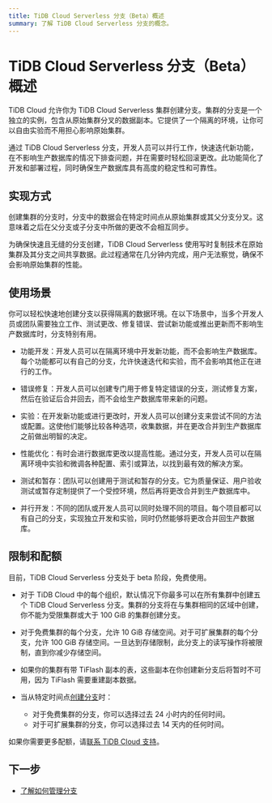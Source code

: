 ```yaml
---
title: TiDB Cloud Serverless 分支（Beta）概述
summary: 了解 TiDB Cloud Serverless 分支的概念。
---
```


# TiDB Cloud Serverless 分支（Beta）概述

TiDB Cloud 允许你为 TiDB Cloud Serverless 集群创建分支。集群的分支是一个独立的实例，包含从原始集群分叉的数据副本。它提供了一个隔离的环境，让你可以自由实验而不用担心影响原始集群。

通过 TiDB Cloud Serverless 分支，开发人员可以并行工作，快速迭代新功能，在不影响生产数据库的情况下排查问题，并在需要时轻松回滚更改。此功能简化了开发和部署过程，同时确保生产数据库具有高度的稳定性和可靠性。

## 实现方式

创建集群的分支时，分支中的数据会在特定时间点从原始集群或其父分支分叉。这意味着之后在父分支或子分支中所做的更改不会相互同步。

为确保快速且无缝的分支创建，TiDB Cloud Serverless 使用写时复制技术在原始集群及其分支之间共享数据。此过程通常在几分钟内完成，用户无法察觉，确保不会影响原始集群的性能。

## 使用场景

你可以轻松快速地创建分支以获得隔离的数据环境。在以下场景中，当多个开发人员或团队需要独立工作、测试更改、修复错误、尝试新功能或推出更新而不影响生产数据库时，分支特别有用。

- 功能开发：开发人员可以在隔离环境中开发新功能，而不会影响生产数据库。每个功能都可以有自己的分支，允许快速迭代和实验，而不会影响其他正在进行的工作。

- 错误修复：开发人员可以创建专门用于修复特定错误的分支，测试修复方案，然后在验证后合并回去，而不会给生产数据库带来新的问题。

- 实验：在开发新功能或进行更改时，开发人员可以创建分支来尝试不同的方法或配置。这使他们能够比较各种选项，收集数据，并在更改合并到生产数据库之前做出明智的决定。

- 性能优化：有时会进行数据库更改以提高性能。通过分支，开发人员可以在隔离环境中实验和微调各种配置、索引或算法，以找到最有效的解决方案。

- 测试和暂存：团队可以创建用于测试和暂存的分支。它为质量保证、用户验收测试或暂存定制提供了一个受控环境，然后再将更改合并到生产数据库中。

- 并行开发：不同的团队或开发人员可以同时处理不同的项目。每个项目都可以有自己的分支，实现独立开发和实验，同时仍然能够将更改合并回生产数据库。

## 限制和配额

目前，TiDB Cloud Serverless 分支处于 beta 阶段，免费使用。

- 对于 TiDB Cloud 中的每个组织，默认情况下你最多可以在所有集群中创建五个 TiDB Cloud Serverless 分支。集群的分支将在与集群相同的区域中创建，你不能为受限集群或大于 100 GiB 的集群创建分支。

- 对于免费集群的每个分支，允许 10 GiB 存储空间。对于可扩展集群的每个分支，允许 100 GiB 存储空间。一旦达到存储限制，此分支上的读写操作将被限制，直到你减少存储空间。

- 如果你的集群有带 TiFlash 副本的表，这些副本在你创建新分支后将暂时不可用，因为 TiFlash 需要重建副本数据。

- 当从特定时间点[创建分支](/tidb-cloud/branch-manage.md#create-a-branch)时：

    - 对于免费集群的分支，你可以选择过去 24 小时内的任何时间。
    - 对于可扩展集群的分支，你可以选择过去 14 天内的任何时间。

如果你需要更多配额，请[联系 TiDB Cloud 支持](/tidb-cloud/tidb-cloud-support.md)。

## 下一步

- [了解如何管理分支](/tidb-cloud/branch-manage.md)

